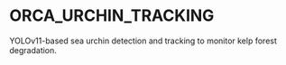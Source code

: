 # ORCA_URCHIN_TRACKING
YOLOv11-based sea urchin detection and tracking to monitor kelp forest degradation.

